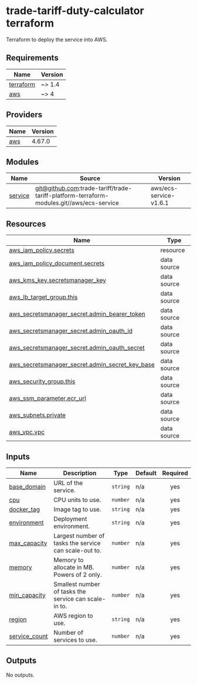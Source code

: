 # trade-tariff-duty-calculator terraform

Terraform to deploy the service into AWS.
<!-- BEGINNING OF PRE-COMMIT-TERRAFORM DOCS HOOK -->
## Requirements

| Name | Version |
|------|---------|
| <a name="requirement_terraform"></a> [terraform](#requirement\_terraform) | ~> 1.4 |
| <a name="requirement_aws"></a> [aws](#requirement\_aws) | ~> 4 |

## Providers

| Name | Version |
|------|---------|
| <a name="provider_aws"></a> [aws](#provider\_aws) | 4.67.0 |

## Modules

| Name | Source | Version |
|------|--------|---------|
| <a name="module_service"></a> [service](#module\_service) | git@github.com:trade-tariff/trade-tariff-platform-terraform-modules.git//aws/ecs-service | aws/ecs-service-v1.6.1 |

## Resources

| Name | Type |
|------|------|
| [aws_iam_policy.secrets](https://registry.terraform.io/providers/hashicorp/aws/latest/docs/resources/iam_policy) | resource |
| [aws_iam_policy_document.secrets](https://registry.terraform.io/providers/hashicorp/aws/latest/docs/data-sources/iam_policy_document) | data source |
| [aws_kms_key.secretsmanager_key](https://registry.terraform.io/providers/hashicorp/aws/latest/docs/data-sources/kms_key) | data source |
| [aws_lb_target_group.this](https://registry.terraform.io/providers/hashicorp/aws/latest/docs/data-sources/lb_target_group) | data source |
| [aws_secretsmanager_secret.admin_bearer_token](https://registry.terraform.io/providers/hashicorp/aws/latest/docs/data-sources/secretsmanager_secret) | data source |
| [aws_secretsmanager_secret.admin_oauth_id](https://registry.terraform.io/providers/hashicorp/aws/latest/docs/data-sources/secretsmanager_secret) | data source |
| [aws_secretsmanager_secret.admin_oauth_secret](https://registry.terraform.io/providers/hashicorp/aws/latest/docs/data-sources/secretsmanager_secret) | data source |
| [aws_secretsmanager_secret.admin_secret_key_base](https://registry.terraform.io/providers/hashicorp/aws/latest/docs/data-sources/secretsmanager_secret) | data source |
| [aws_security_group.this](https://registry.terraform.io/providers/hashicorp/aws/latest/docs/data-sources/security_group) | data source |
| [aws_ssm_parameter.ecr_url](https://registry.terraform.io/providers/hashicorp/aws/latest/docs/data-sources/ssm_parameter) | data source |
| [aws_subnets.private](https://registry.terraform.io/providers/hashicorp/aws/latest/docs/data-sources/subnets) | data source |
| [aws_vpc.vpc](https://registry.terraform.io/providers/hashicorp/aws/latest/docs/data-sources/vpc) | data source |

## Inputs

| Name | Description | Type | Default | Required |
|------|-------------|------|---------|:--------:|
| <a name="input_base_domain"></a> [base\_domain](#input\_base\_domain) | URL of the service. | `string` | n/a | yes |
| <a name="input_cpu"></a> [cpu](#input\_cpu) | CPU units to use. | `number` | n/a | yes |
| <a name="input_docker_tag"></a> [docker\_tag](#input\_docker\_tag) | Image tag to use. | `string` | n/a | yes |
| <a name="input_environment"></a> [environment](#input\_environment) | Deployment environment. | `string` | n/a | yes |
| <a name="input_max_capacity"></a> [max\_capacity](#input\_max\_capacity) | Largest number of tasks the service can scale-out to. | `number` | n/a | yes |
| <a name="input_memory"></a> [memory](#input\_memory) | Memory to allocate in MB. Powers of 2 only. | `number` | n/a | yes |
| <a name="input_min_capacity"></a> [min\_capacity](#input\_min\_capacity) | Smallest number of tasks the service can scale-in to. | `number` | n/a | yes |
| <a name="input_region"></a> [region](#input\_region) | AWS region to use. | `string` | n/a | yes |
| <a name="input_service_count"></a> [service\_count](#input\_service\_count) | Number of services to use. | `number` | n/a | yes |

## Outputs

No outputs.
<!-- END OF PRE-COMMIT-TERRAFORM DOCS HOOK -->
